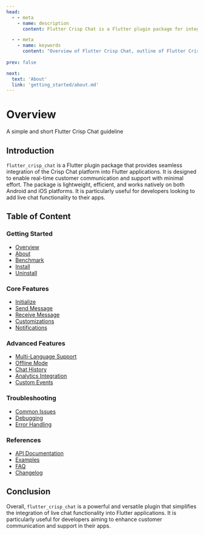 ```yaml
---
head:
  - - meta
    - name: description
      content: Flutter Crisp Chat is a Flutter plugin package for integrating Crisp Chat natively on Android & iOS. It provides an easy-to-use interface for customer communication and support.

  - - meta
    - name: keywords
      content: "Overview of Flutter Crisp Chat, outline of Flutter Crisp Chat, Flutter Crisp Chat package overview, Flutter Crisp Chat plugin intro, Flutter Crisp Chat documentation"
      
prev: false

next:
  text: 'About'
  link: 'getting_started/about.md'
---
```




# Overview

A simple and short Flutter Crisp Chat guideline

## Introduction

`flutter_crisp_chat` is a Flutter plugin package that provides seamless integration of the Crisp Chat platform into Flutter applications. It is designed to enable real-time customer communication and support with minimal effort. The package is lightweight, efficient, and works natively on both Android and iOS platforms. It is particularly useful for developers looking to add live chat functionality to their apps.

## Table of Content

### Getting Started

- [Overview](./overview.md)
- [About](./about.md)
- [Benchmark](./benchmark.md)
- [Install](./install.md)
- [Uninstall](./uninstall.md)

### Core Features

- [Initialize](../core_feature/initialize.md)
- [Send Message](../core_feature/send_message.md)
- [Receive Message](../core_feature/receive_message.md)
- [Customizations](../core_feature/customizations.md)
- [Notifications](../core_feature/notifications.md)

### Advanced Features

- [Multi-Language Support](../advanced_feature/multi_language_support.md)
- [Offline Mode](../advanced_feature/offline_mode.md)
- [Chat History](../advanced_feature/chat_history.md)
- [Analytics Integration](../advanced_feature/analytics_integration.md)
- [Custom Events](../advanced_feature/custom_events.md)

### Troubleshooting

- [Common Issues](../troubleshooting/common_issues.md)
- [Debugging](../troubleshooting/debugging.md)
- [Error Handling](../troubleshooting/error_handling.md)

### References

- [API Documentation](../reference/api_documentation.md)
- [Examples](../reference/examples.md)
- [FAQ](../reference/faq.md)
- [Changelog](../reference/changelog.md)

## Conclusion

Overall, `flutter_crisp_chat` is a powerful and versatile plugin that simplifies the integration of live chat functionality into Flutter applications. It is particularly useful for developers aiming to enhance customer communication and support in their apps.
